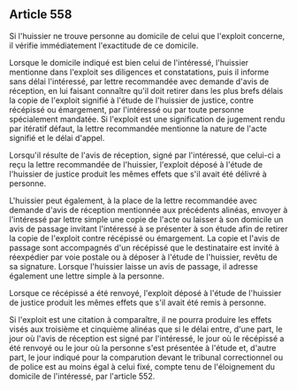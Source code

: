 Article 558
----
Si l'huissier ne trouve personne au domicile de celui que l'exploit concerne, il
vérifie immédiatement l'exactitude de ce domicile.

Lorsque le domicile indiqué est bien celui de l'intéressé, l'huissier mentionne
dans l'exploit ses diligences et constatations, puis il informe sans délai
l'intéressé, par lettre recommandée avec demande d'avis de réception, en lui
faisant connaître qu'il doit retirer dans les plus brefs délais la copie de
l'exploit signifié à l'étude de l'huissier de justice, contre récépissé ou
émargement, par l'intéressé ou par toute personne spécialement mandatée. Si
l'exploit est une signification de jugement rendu par itératif défaut, la lettre
recommandée mentionne la nature de l'acte signifié et le délai d'appel.

Lorsqu'il résulte de l'avis de réception, signé par l'intéressé, que celui-ci a
reçu la lettre recommandée de l'huissier, l'exploit déposé à l'étude de
l'huissier de justice produit les mêmes effets que s'il avait été délivré à
personne.

L'huissier peut également, à la place de la lettre recommandée avec demande
d'avis de réception mentionnée aux précédents alinéas, envoyer à l'intéressé par
lettre simple une copie de l'acte ou laisser à son domicile un avis de passage
invitant l'intéressé à se présenter à son étude afin de retirer la copie de
l'exploit contre récépissé ou émargement. La copie et l'avis de passage sont
accompagnés d'un récépissé que le destinataire est invité à réexpédier par voie
postale ou à déposer à l'étude de l'huissier, revêtu de sa signature. Lorsque
l'huissier laisse un avis de passage, il adresse également une lettre simple à
la personne.

Lorsque ce récépissé a été renvoyé, l'exploit déposé à l'étude de l'huissier de
justice produit les mêmes effets que s'il avait été remis à personne.

Si l'exploit est une citation à comparaître, il ne pourra produire les effets
visés aux troisième et cinquième alinéas que si le délai entre, d'une part, le
jour où l'avis de réception est signé par l'intéressé, le jour où le récépissé a
été renvoyé ou le jour où la personne s'est présentée à l'étude et, d'autre
part, le jour indiqué pour la comparution devant le tribunal correctionnel ou de
police est au moins égal à celui fixé, compte tenu de l'éloignement du domicile
de l'intéressé, par l'article 552.
